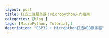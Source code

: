 ```yaml
---
layout: post
title: 打造土豆服务器！Micropython入门指南
categories: [blog ]
tags: [MicroPython, Tutorial,]
description: "ESP32 + Micropthon打造WEB服务器"
---
```



